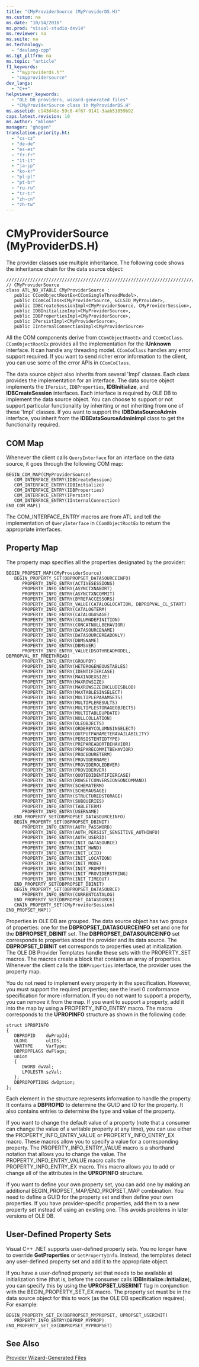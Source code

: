 ```yaml
---
title: "CMyProviderSource (MyProviderDS.H)"
ms.custom: na
ms.date: "10/14/2016"
ms.prod: "visual-studio-dev14"
ms.reviewer: na
ms.suite: na
ms.technology: 
  - "devlang-cpp"
ms.tgt_pltfrm: na
ms.topic: "article"
f1_keywords: 
  - ""myproviderds.h""
  - "cmyprovidersource"
dev_langs: 
  - "C++"
helpviewer_keywords: 
  - "OLE DB providers, wizard-generated files"
  - "CMyProviderSource class in MyProviderDS.H"
ms.assetid: c143d48e-59c8-4f67-9141-3aab51859b92
caps.latest.revision: 10
ms.author: "mblome"
manager: "ghogen"
translation.priority.ht: 
  - "cs-cz"
  - "de-de"
  - "es-es"
  - "fr-fr"
  - "it-it"
  - "ja-jp"
  - "ko-kr"
  - "pl-pl"
  - "pt-br"
  - "ru-ru"
  - "tr-tr"
  - "zh-cn"
  - "zh-tw"
---
```

# CMyProviderSource (MyProviderDS.H)
The provider classes use multiple inheritance. The following code shows the inheritance chain for the data source object:  
  
```  
/////////////////////////////////////////////////////////////////////////  
// CMyProviderSource  
class ATL_NO_VTABLE CMyProviderSource :   
   public CComObjectRootEx<CComSingleThreadModel>,  
   public CComCoClass<CMyProviderSource, &CLSID_MyProvider>,  
   public IDBCreateSessionImpl<CMyProviderSource, CMyProviderSession>,  
   public IDBInitializeImpl<CMyProviderSource>,  
   public IDBPropertiesImpl<CMyProviderSource>,  
   public IPersistImpl<CMyProviderSource>,  
   public IInternalConnectionImpl<CMyProviderSource>  
```  
  
 All the COM components derive from `CComObjectRootEx` and `CComCoClass`. `CComObjectRootEx` provides all the implementation for the **IUnknown** interface. It can handle any threading model. `CComCoClass` handles any error support required. If you want to send richer error information to the client, you can use some of the error APIs in `CComCoClass`.  
  
 The data source object also inherits from several 'Impl' classes. Each class provides the implementation for an interface. The data source object implements the `IPersist`, `IDBProperties`, **IDBInitialize**, and **IDBCreateSession** interfaces. Each interface is required by OLE DB to implement the data source object. You can choose to support or not support particular functionality by inheriting or not inheriting from one of these 'Impl' classes. If you want to support the **IDBDataSourceAdmin** interface, you inherit from the **IDBDataSourceAdminImpl** class to get the functionality required.  
  
## COM Map  
 Whenever the client calls `QueryInterface` for an interface on the data source, it goes through the following COM map:  
  
```  
BEGIN_COM_MAP(CMyProviderSource)  
   COM_INTERFACE_ENTRY(IDBCreateSession)  
   COM_INTERFACE_ENTRY(IDBInitialize)  
   COM_INTERFACE_ENTRY(IDBProperties)  
   COM_INTERFACE_ENTRY(IPersist)  
   COM_INTERFACE_ENTRY(IInternalConnection)  
END_COM_MAP()  
```  
  
 The COM_INTERFACE_ENTRY macros are from ATL and tell the implementation of `QueryInterface` in `CComObjectRootEx` to return the appropriate interfaces.  
  
## Property Map  
 The property map specifies all the properties designated by the provider:  
  
```  
BEGIN_PROPSET_MAP(CMyProviderSource)  
   BEGIN_PROPERTY_SET(DBPROPSET_DATASOURCEINFO)  
      PROPERTY_INFO_ENTRY(ACTIVESESSIONS)  
      PROPERTY_INFO_ENTRY(ASYNCTXNABORT)  
      PROPERTY_INFO_ENTRY(ASYNCTXNCOMMIT)  
      PROPERTY_INFO_ENTRY(BYREFACCESSORS)  
      PROPERTY_INFO_ENTRY_VALUE(CATALOGLOCATION, DBPROPVAL_CL_START)  
      PROPERTY_INFO_ENTRY(CATALOGTERM)  
      PROPERTY_INFO_ENTRY(CATALOGUSAGE)  
      PROPERTY_INFO_ENTRY(COLUMNDEFINITION)  
      PROPERTY_INFO_ENTRY(CONCATNULLBEHAVIOR)  
      PROPERTY_INFO_ENTRY(DATASOURCENAME)  
      PROPERTY_INFO_ENTRY(DATASOURCEREADONLY)  
      PROPERTY_INFO_ENTRY(DBMSNAME)  
      PROPERTY_INFO_ENTRY(DBMSVER)  
      PROPERTY_INFO_ENTRY_VALUE(DSOTHREADMODEL, DBPROPVAL_RT_FREETHREAD)  
      PROPERTY_INFO_ENTRY(GROUPBY)  
      PROPERTY_INFO_ENTRY(HETEROGENEOUSTABLES)  
      PROPERTY_INFO_ENTRY(IDENTIFIERCASE)  
      PROPERTY_INFO_ENTRY(MAXINDEXSIZE)  
      PROPERTY_INFO_ENTRY(MAXROWSIZE)  
      PROPERTY_INFO_ENTRY(MAXROWSIZEINCLUDESBLOB)  
      PROPERTY_INFO_ENTRY(MAXTABLESINSELECT)  
      PROPERTY_INFO_ENTRY(MULTIPLEPARAMSETS)  
      PROPERTY_INFO_ENTRY(MULTIPLERESULTS)  
      PROPERTY_INFO_ENTRY(MULTIPLESTORAGEOBJECTS)  
      PROPERTY_INFO_ENTRY(MULTITABLEUPDATE)  
      PROPERTY_INFO_ENTRY(NULLCOLLATION)  
      PROPERTY_INFO_ENTRY(OLEOBJECTS)  
      PROPERTY_INFO_ENTRY(ORDERBYCOLUMNSINSELECT)  
      PROPERTY_INFO_ENTRY(OUTPUTPARAMETERAVAILABILITY)  
      PROPERTY_INFO_ENTRY(PERSISTENTIDTYPE)  
      PROPERTY_INFO_ENTRY(PREPAREABORTBEHAVIOR)  
      PROPERTY_INFO_ENTRY(PREPARECOMMITBEHAVIOR)  
      PROPERTY_INFO_ENTRY(PROCEDURETERM)  
      PROPERTY_INFO_ENTRY(PROVIDERNAME)  
      PROPERTY_INFO_ENTRY(PROVIDEROLEDBVER)  
      PROPERTY_INFO_ENTRY(PROVIDERVER)  
      PROPERTY_INFO_ENTRY(QUOTEDIDENTIFIERCASE)  
      PROPERTY_INFO_ENTRY(ROWSETCONVERSIONSONCOMMAND)  
      PROPERTY_INFO_ENTRY(SCHEMATERM)  
      PROPERTY_INFO_ENTRY(SCHEMAUSAGE)  
      PROPERTY_INFO_ENTRY(STRUCTUREDSTORAGE)  
      PROPERTY_INFO_ENTRY(SUBQUERIES)  
      PROPERTY_INFO_ENTRY(TABLETERM)  
      PROPERTY_INFO_ENTRY(USERNAME)  
   END_PROPERTY_SET(DBPROPSET_DATASOURCEINFO)  
   BEGIN_PROPERTY_SET(DBPROPSET_DBINIT)  
      PROPERTY_INFO_ENTRY(AUTH_PASSWORD)  
      PROPERTY_INFO_ENTRY(AUTH_PERSIST_SENSITIVE_AUTHINFO)  
      PROPERTY_INFO_ENTRY(AUTH_USERID)  
      PROPERTY_INFO_ENTRY(INIT_DATASOURCE)  
      PROPERTY_INFO_ENTRY(INIT_HWND)  
      PROPERTY_INFO_ENTRY(INIT_LCID)  
      PROPERTY_INFO_ENTRY(INIT_LOCATION)  
      PROPERTY_INFO_ENTRY(INIT_MODE)  
      PROPERTY_INFO_ENTRY(INIT_PROMPT)  
      PROPERTY_INFO_ENTRY(INIT_PROVIDERSTRING)  
      PROPERTY_INFO_ENTRY(INIT_TIMEOUT)  
   END_PROPERTY_SET(DBPROPSET_DBINIT)  
   BEGIN_PROPERTY_SET(DBPROPSET_DATASOURCE)  
      PROPERTY_INFO_ENTRY(CURRENTCATALOG)  
   END_PROPERTY_SET(DBPROPSET_DATASOURCE)  
   CHAIN_PROPERTY_SET(CMyProviderSession)  
END_PROPSET_MAP()  
```  
  
 Properties in OLE DB are grouped. The data source object has two groups of properties: one for the **DBPROPSET_DATASOURCEINFO** set and one for the **DBPROPSET_DBINIT** set. The **DBPROPSET_DATASOURCEINFO** set corresponds to properties about the provider and its data source. The **DBPROPSET_DBINIT** set corresponds to properties used at initialization. The OLE DB Provider Templates handle these sets with the PROPERTY_SET macros. The macros create a block that contains an array of properties. Whenever the client calls the `IDBProperties` interface, the provider uses the property map.  
  
 You do not need to implement every property in the specification. However, you must support the required properties; see the level 0 conformance specification for more information. If you do not want to support a property, you can remove it from the map. If you want to support a property, add it into the map by using a PROPERTY_INFO_ENTRY macro. The macro corresponds to the **UPROPINFO** structure as shown in the following code:  
  
```  
struct UPROPINFO  
{  
   DBPROPID    dwPropId;  
   ULONG       ulIDS;  
   VARTYPE     VarType;  
   DBPROPFLAGS dwFlags;  
   union  
   {  
      DWORD dwVal;  
      LPOLESTR szVal;  
   };  
   DBPROPOPTIONS dwOption;  
};  
```  
  
 Each element in the structure represents information to handle the property. It contains a **DBPROPID** to determine the GUID and ID for the property. It also contains entries to determine the type and value of the property.  
  
 If you want to change the default value of a property (note that a consumer can change the value of a writable property at any time), you can use either the PROPERTY_INFO_ENTRY_VALUE or PROPERTY_INFO_ENTRY_EX macro. These macros allow you to specify a value for a corresponding property. The PROPERTY_INFO_ENTRY_VALUE macro is a shorthand notation that allows you to change the value. The PROPERTY_INFO_ENTRY_VALUE macro calls the PROPERTY_INFO_ENTRY_EX macro. This macro allows you to add or change all of the attributes in the **UPROPINFO** structure.  
  
 If you want to define your own property set, you can add one by making an additional BEGIN_PROPSET_MAP/END_PROPSET_MAP combination. You need to define a GUID for the property set and then define your own properties. If you have provider-specific properties, add them to a new property set instead of using an existing one. This avoids problems in later versions of OLE DB.  
  
## User-Defined Property Sets  
 Visual C++ .NET supports user-defined property sets. You no longer have to override **GetProperties** or `GetPropertyInfo`. Instead, the templates detect any user-defined property set and add it to the appropriate object.  
  
 If you have a user-defined property set that needs to be available at initialization time (that is, before the consumer calls **IDBInitialize::Initialize**), you can specify this by using the **UPROPSET_USERINIT** flag in conjunction with the BEGIN_PROPERTY_SET_EX macro. The property set must be in the data source object for this to work (as the OLE DB specification requires). For example:  
  
```  
BEGIN_PROPERTY_SET_EX(DBPROPSET_MYPROPSET, UPROPSET_USERINIT)  
   PROPERTY_INFO_ENTRY(DBPROP_MYPROP)  
END_PROPERTY_SET_EX(DBPROPSET_MYPROPSET)  
```  
  
## See Also  
 [Provider Wizard-Generated Files](../data/provider-wizard-generated-files.md)